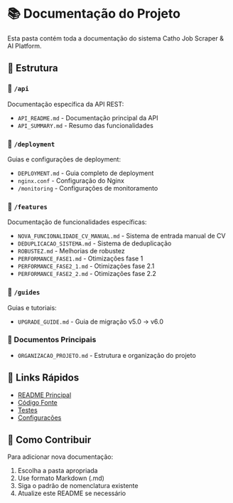# 📚 Documentação do Projeto

Esta pasta contém toda a documentação do sistema Catho Job Scraper & AI Platform.

## 📁 Estrutura

### 📂 `/api`
Documentação específica da API REST:
- `API_README.md` - Documentação principal da API
- `API_SUMMARY.md` - Resumo das funcionalidades

### 📂 `/deployment` 
Guias e configurações de deployment:
- `DEPLOYMENT.md` - Guia completo de deployment
- `nginx.conf` - Configuração do Nginx
- `/monitoring` - Configurações de monitoramento

### 📂 `/features`
Documentação de funcionalidades específicas:
- `NOVA_FUNCIONALIDADE_CV_MANUAL.md` - Sistema de entrada manual de CV
- `DEDUPLICACAO_SISTEMA.md` - Sistema de deduplicação
- `ROBUSTEZ.md` - Melhorias de robustez
- `PERFORMANCE_FASE1.md` - Otimizações fase 1
- `PERFORMANCE_FASE2_1.md` - Otimizações fase 2.1
- `PERFORMANCE_FASE2_2.md` - Otimizações fase 2.2

### 📂 `/guides`
Guias e tutoriais:
- `UPGRADE_GUIDE.md` - Guia de migração v5.0 → v6.0

### 📄 Documentos Principais
- `ORGANIZACAO_PROJETO.md` - Estrutura e organização do projeto

## 🔗 Links Rápidos

- [README Principal](../README.md)
- [Código Fonte](../src/)
- [Testes](../tests/)
- [Configurações](../config/)

## 📖 Como Contribuir

Para adicionar nova documentação:
1. Escolha a pasta apropriada
2. Use formato Markdown (.md)
3. Siga o padrão de nomenclatura existente
4. Atualize este README se necessário